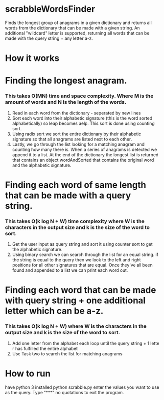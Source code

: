 # scrabbleWordsFinder
Finds the longest group of anagrams in a given dictionary and returns all words from the dictionary that can be made with a given string. An additional "wildcard" letter is supported, returning all words that can be made with the query string + any letter a-z.

# How it works
# Finding the longest anagram.
### This takes O(MN) time and space complexity. Where M is the amount of words and N is the length of the words.
1. Read in each word from the dictionary - seperated by new lines
2. Sort each word into their alphabetic signature (this is the word sorted alphabetically) so leap becomes aelp. This sort is done using counting sort.
3. Using radix sort we sort the entire dictionary by their alphabetic signature so that all anagrams are listed next to each other.
4. Lastly, we go through the list looking for a matching anagram and counting how many there is. When a series of anagrams is detected we append it to a list. At the end of the dictionary the longest list is returned that contains an object wordAndSorted that contains the original word and the alphabetic signature.

# Finding each word of same length that can be made with a query string.
### This takes O(k log N + W) time complexity where W is the characters in the output size and k is the size of the word to sort.
1. Get the user input as query string and sort it using counter sort to get the alphabetic signature.
2. Using binary search we can search through the list for an equal string. if the string is equal to the query then we look to the left and right positions for all other signatures that are equal. Once they've all been found and appended to a list we can print each word out.

# Finding each word that can be made with query string + one additional letter which can be a-z.
### This takes O(k log N + W) where W is the characters in the output size and k is the size of the word to sort.
1. Add one letter from the alphabet each loop until the query string + 1 letter has fulfilled the entire alphabet  
2. Use Task two to search the list for matching anagrams

# How to run
have python 3 installed
python scrabble.py
enter the values you want to use as the query. 
Type "***" no quotations to exit the program.
